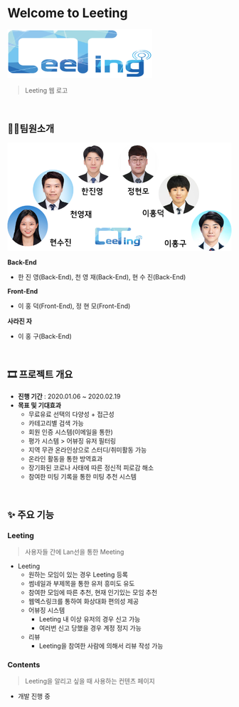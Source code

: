 # Welcome to Leeting

![pclogo](image/Readme/pclogo.png)

>Leeting 웹 로고

<br>

## 👩‍💻팀원소개

![Crews](image/Readme/Crews.png)

**Back-End**

- 한 진 영(Back-End), 천 영 재(Back-End), 현 수 진(Back-End)

**Front-End**

- 이 홍 덕(Front-End), 정 현 모(Front-End)

**사라진 자**

- 이 홍 구(Back-End)

<br>

## 🎞 프로젝트 개요

- **진행 기간** : 2020.01.06 ~ 2020.02.19
- **목표 및 기대효과**
  - 무료유료 선택의 다양성 + 접근성
  - 카테고리별 검색 가능
  - 회원 인증 시스템(이메일을 통한)
  - 평가 시스템 > 어뷰징 유저 필터링
  - 지역 무관 온라인상으로 스터디/취미활동 가능
  - 온라인 활동을 통한 방역효과
  - 장기화된 코로나 사태에 따른 정신적 피로감 해소
  - 참여한 미팅 기록을 통한 미팅 추천 시스템

<br>

## ✨ 주요 기능

### Leeting

> 사용자들 간에 Lan선을 통한 Meeting

- Leeting
  - 원하는 모임이 있는 경우 Leeting 등록
  - 썸네일과 부제목을 통한 유저 흥미도 유도
  -  참여한 모임에 따른 추천, 현재 인기있는 모임 추천
  -  웹엑스링크를 통하여 화상대화 편의성 제공
  - 어뷰징 시스템
    - Leeting 내 이상 유저의 경우 신고 가능
    - 여러번 신고 당했을 경우 계정 정지 가능
  - 리뷰
    - Leeting을 참여한 사람에 의해서 리뷰 작성 가능

### Contents

> Leeting을 알리고 싶을 때 사용하는 컨텐츠 페이지

- 개발 진행 중